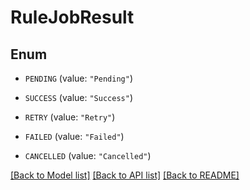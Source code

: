 # RuleJobResult

## Enum


* `PENDING` (value: `"Pending"`)

* `SUCCESS` (value: `"Success"`)

* `RETRY` (value: `"Retry"`)

* `FAILED` (value: `"Failed"`)

* `CANCELLED` (value: `"Cancelled"`)


[[Back to Model list]](../README.md#documentation-for-models) [[Back to API list]](../README.md#documentation-for-api-endpoints) [[Back to README]](../README.md)



